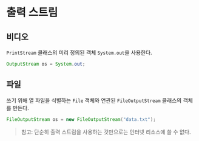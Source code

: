 # 출력 스트림

## 비디오
`PrintStream` 클래스의 미리 정의된 객체 `System.out`을 사용한다.

```java
OutputStream os = System.out;
```


## 파일
쓰기 위해 열 파일을 식별하는 `File` 객체와 연관된 `FileOutputStream` 클래스의 객체를 만든다. 

```java
FileOutputStream os = new FileOutputStream("data.txt");
```

> 참고: 단순히 출력 스트림을 사용하는 것만으로는 인터넷 리소스에 쓸 수 없다.